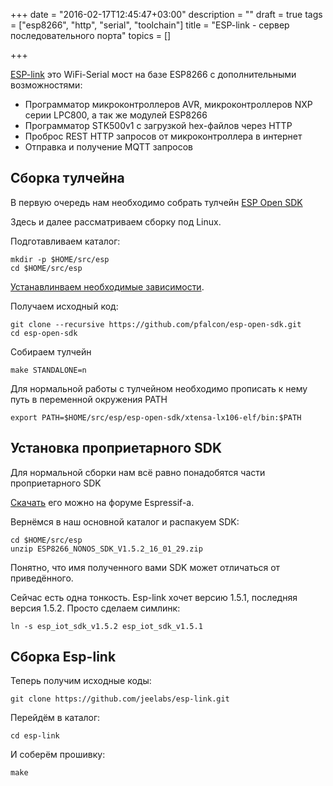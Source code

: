 +++
date = "2016-02-17T12:45:47+03:00"
description = ""
draft = true
tags = ["esp8266", "http", "serial", "toolchain"]
title = "ESP-link - сервер последовательного порта"
topics = []

+++

[ESP-link](https://github.com/jeelabs/esp-link) это WiFi-Serial мост на базе ESP8266 с дополнительными возможностями:

  * Программатор микроконтроллеров AVR, микроконтроллеров NXP серии LPC800, а так же модулей ESP8266
  * Программатор STK500v1 с загрузкой hex-файлов через HTTP
  * Проброс REST HTTP запросов от микроконтроллера в интернет
  * Отправка и получение MQTT запросов

Сборка тулчейна
---------------

В первую очередь нам необходимо собрать тулчейн [ESP Open SDK](https://github.com/pfalcon/esp-open-sdk)

Здесь и далее рассматриваем сборку под Linux.

Подготавливаем каталог:

~~~
mkdir -p $HOME/src/esp
cd $HOME/src/esp
~~~

[Устанавлинваем необходимые зависимости](https://github.com/pfalcon/esp-open-sdk#debianubuntu).

Получаем исходный код:

~~~
git clone --recursive https://github.com/pfalcon/esp-open-sdk.git
cd esp-open-sdk
~~~

Собираем тулчейн

~~~
make STANDALONE=n
~~~

Для нормальной работы с тулчейном необходимо прописать к нему путь в переменной окружения PATH

~~~
export PATH=$HOME/src/esp/esp-open-sdk/xtensa-lx106-elf/bin:$PATH
~~~

Установка проприетарного SDK
----------------------------

Для нормальной сборки нам всё равно понадобятся части проприетарного SDK

[Скачать](http://bbs.espressif.com/viewtopic.php?f=46&t=850) его можно на форуме Espressif-а.


Вернёмся в наш основной каталог и распакуем SDK:

~~~
cd $HOME/src/esp
unzip ESP8266_NONOS_SDK_V1.5.2_16_01_29.zip
~~~

Понятно, что имя полученного вами SDK может отличаться от приведённого.

Сейчас есть одна тонкость. Esp-link хочет версию 1.5.1, последняя версия 1.5.2.
Просто сделаем симлинк:

~~~
ln -s esp_iot_sdk_v1.5.2 esp_iot_sdk_v1.5.1
~~~

Сборка Esp-link
---------------

Теперь получим исходные коды:

~~~
git clone https://github.com/jeelabs/esp-link.git
~~~

Перейдём в каталог:

~~~
cd esp-link
~~~

И соберём прошивку:

~~~
make
~~~

